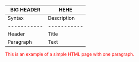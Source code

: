 | BIG HEADER | HEHE |
| ----- | --- |
| Syntax      | Description |
| ----------- | ----------- |
| Header      | Title       |
| Paragraph   | Text        |



<html>
    <body>
        <p style="color:red">This is an example of a simple HTML page with one paragraph.</p>
    </body>
</html>
